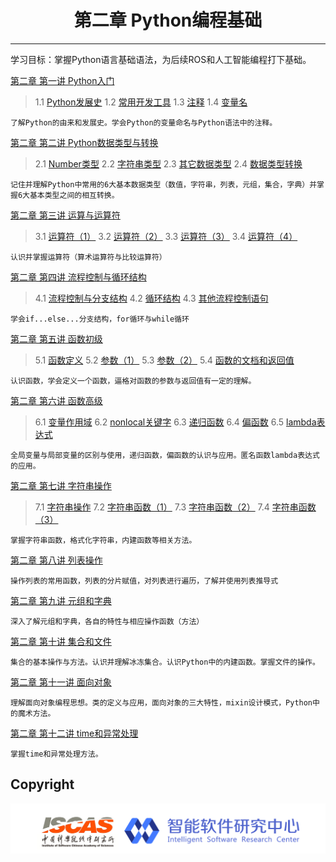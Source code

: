 # <center>第二章 Python编程基础</center>

---

学习目标：掌握Python语言基础语法，为后续ROS和人工智能编程打下基础。

[第二章 第一讲  Python入门](https://github.com/YunxiangLuo/ros/tree/master/chapter2/class1)

> 1.1  [Python发展史](https://www.bilibili.com/video/BV1v7411m74m)
> 1.2  [常用开发工具](https://www.bilibili.com/video/BV1v7411m73v)
> 1.3  [注释](https://www.bilibili.com/video/BV1e7411m7qm)
> 1.4  [变量名](https://www.bilibili.com/video/BV1e7411m7s6)

```
了解Python的由来和发展史。学会Python的变量命名与Python语法中的注释。
```

[第二章 第二讲  Python数据类型与转换](https://github.com/YunxiangLuo/ros/tree/master/chapter2/class2)

> 2.1  [Number类型](https://www.bilibili.com/video/BV127411m7j3)
> 2.2  [字符串类型](https://www.bilibili.com/video/BV127411m7gH)
> 2.3  [其它数据类型](https://www.bilibili.com/video/BV1m7411m7x9)
> 2.4  [数据类型转换](https://www.bilibili.com/video/BV127411m7j3)


```
记住并理解Python中常用的6大基本数据类型（数值，字符串，列表，元组，集合，字典）并掌握6大基本类型之间的相互转换。
```

[第二章 第三讲 运算与运算符](https://github.com/YunxiangLuo/ros/tree/master/chapter2/class3)

> 3.1  [运算符（1）](https://www.bilibili.com/video/BV137411U7DF)
> 3.2  [运算符（2）](https://www.bilibili.com/video/BV157411U7gL)
> 3.3  [运算符（3）](https://www.bilibili.com/video/BV1V7411U7zo)
> 3.4  [运算符（4）](https://www.bilibili.com/video/BV1V7411U7W6)

```
认识并掌握运算符（算术运算符与比较运算符）
```

[第二章 第四讲 流程控制与循环结构](https://github.com/YunxiangLuo/ros/tree/master/chapter2/class4)

> 4.1  [流程控制与分支结构](https://www.bilibili.com/video/BV1d741117gR)
> 4.2  [循环结构]()
> 4.3  [其他流程控制语句](https://www.bilibili.com/video/BV1R741117ou)

```
学会if...else...分支结构，for循环与while循环
```

[第二章 第五讲 函数初级](https://github.com/YunxiangLuo/ros/tree/master/chapter2/class5)

> 5.1  [函数定义](https://www.bilibili.com/video/BV1Q741117Kk)
> 5.2  [参数（1）](https://www.bilibili.com/video/BV1Q741117gt)
> 5.3  [参数（2）](https://www.bilibili.com/video/BV1Q7411175b)
> 5.4  [函数的文档和返回值](https://www.bilibili.com/video/BV1Q741117n4)

```
认识函数，学会定义一个函数，逼格对函数的参数与返回值有一定的理解。
```

[第二章 第六讲 函数高级](https://github.com/YunxiangLuo/ros/tree/master/chapter2/class6)

> 6.1  [变量作用域](https://www.bilibili.com/video/BV1D741117Sb)
> 6.2  [nonlocal关键字](https://www.bilibili.com/video/BV1D741117m6)
> 6.3  [递归函数](https://www.bilibili.com/video/BV1X741117zn)
> 6.4  [偏函数](https://www.bilibili.com/video/BV1X741117mB)
> 6.5  [lambda表达式](https://www.bilibili.com/video/BV1X741117Aa)

```
全局变量与局部变量的区别与使用，递归函数，偏函数的认识与应用。匿名函数lambda表达式的应用。
```

[第二章 第七讲 字符串操作](https://github.com/YunxiangLuo/ros/tree/master/chapter2/class7)

> 7.1  [字符串操作](https://www.bilibili.com/video/BV1n7411278w)
> 7.2  [字符串函数（1）](https://www.bilibili.com/video/BV1n741127KR)
> 7.3  [字符串函数（2）](https://www.bilibili.com/video/BV1n741127VS)
> 7.4  [字符串函数（3）](https://www.bilibili.com/video/BV1J741127YW)

```
掌握字符串函数，格式化字符串，内建函数等相关方法。
```

[第二章 第八讲 列表操作](https://github.com/YunxiangLuo/ros/tree/master/chapter2/class8)

```
操作列表的常用函数，列表的分片赋值，对列表进行遍历，了解并使用列表推导式
```
[第二章 第九讲 元组和字典](https://github.com/YunxiangLuo/ros/tree/master/chapter2/class9)

```
深入了解元组和字典，各自的特性与相应操作函数（方法）
```
[第二章 第十讲 集合和文件](https://github.com/YunxiangLuo/ros/tree/master/chapter2/class10)

```
集合的基本操作与方法。认识并理解冰冻集合。认识Python中的内建函数。掌握文件的操作。
```
[第二章 第十一讲 面向对象](https://github.com/YunxiangLuo/ros/tree/master/chapter2/class11)

```
理解面向对象编程思想。类的定义与应用，面向对象的三大特性，mixin设计模式，Python中的魔术方法。
```

[第二章 第十二讲 time和异常处理](https://github.com/YunxiangLuo/ros/tree/master/chapter2/class12)

```
掌握time和异常处理方法。
```
## Copyright

![Logo](../joint_logo.png)
